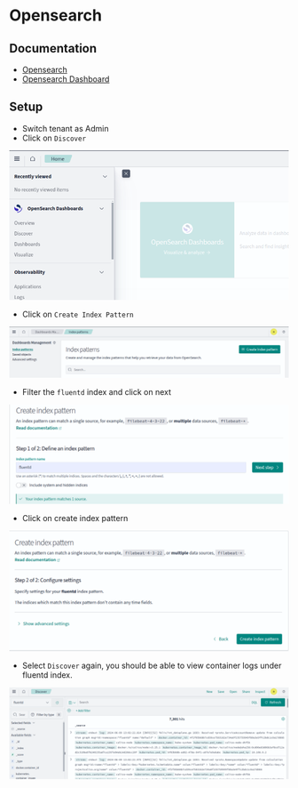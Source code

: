 # Opensearch

## Documentation
- [Opensearch](https://opensearch.org/docs/latest/install-and-configure/install-opensearch/helm/)
- [Opensearch Dashboard](https://artifacthub.io/packages/helm/opensearch-project-helm-charts/opensearch-dashboards)

## Setup

- Switch tenant as Admin
- Click on `Discover`

![img.png](img.png)

- Click on `Create Index Pattern`

![img_1.png](img_1.png)

- Filter the `fluentd` index and click on next

![img_2.png](img_2.png)

- Click on create index pattern

![img_3.png](img_3.png)

- Select `Discover` again, you should be able to view container logs under fluentd index.

![img_4.png](img_4.png)